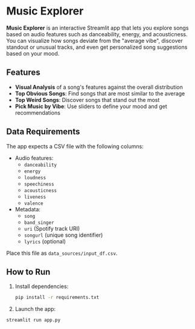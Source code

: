 # Music Explorer

**Music Explorer** is an interactive Streamlit app that lets you explore songs based on audio features such as danceability, energy, and acousticness. You can visualize how songs deviate from the "average vibe", discover standout or unusual tracks, and even get personalized song suggestions based on your mood.

## Features

- **Visual Analysis** of a song's features against the overall distribution
- **Top Obvious Songs**: Find songs that are most similar to the average
- **Top Weird Songs**: Discover songs that stand out the most
- **Pick Music by Vibe**: Use sliders to define your mood and get recommendations

## Data Requirements

The app expects a CSV file with the following columns:

- Audio features:
  - `danceability`
  - `energy`
  - `loudness`
  - `speechiness`
  - `acousticness`
  - `liveness`
  - `valence`
- Metadata:
  - `song`
  - `band_singer`
  - `uri` (Spotify track URI)
  - `songurl` (unique song identifier)
  - `lyrics` (optional)

Place this file as `data_sources/input_df.csv`.

##  How to Run

1. Install dependencies:
   ```bash
   pip install -r requirements.txt

2. Launch the app:
  ```bash
  streamlit run app.py
